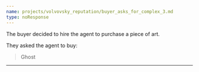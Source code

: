 ```yaml
---
name: projects/volvovsky_reputation/buyer_asks_for_complex_3.md
type: noResponse
---
```


The buyer decided to hire the agent to purchase a piece of art.

They asked the agent to buy:

> Ghost

---
